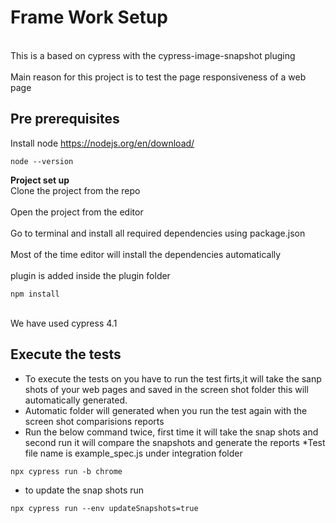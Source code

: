 # Frame Work Setup #
<br>This is a based on  cypress with the cypress-image-snapshot pluging </br>
<br>Main reason for this project is to test the page responsiveness of a web page</br>

## Pre prerequisites ##
Install  node https://nodejs.org/en/download/

```
node --version
```

**Project set up**
<br>Clone the project from the repo</br>
<br>Open the project from the editor </br>
<br>Go to terminal and install all required dependencies using package.json </br>
<br>Most of the time editor will install the dependencies automatically</br>
<br> plugin is added inside the plugin folder</br>
```
npm install
```
<br> We have used cypress 4.1 </br>


## Execute the tests ##
* To execute the tests on you have to run the test firts,it will take the sanp shots of your web pages and saved in the screen shot folder this will automatically generated.
* Automatic folder will generated when you run the test again with the screen shot comparisions reports
* Run the below command twice, first time it will take the snap shots and second run it will compare the snapshots and generate the reports
*Test file name is example_spec.js under integration folder
```
npx cypress run -b chrome
```
* to update the snap shots run
```
npx cypress run --env updateSnapshots=true

```
